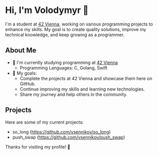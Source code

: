 # Hi, I'm Volodymyr 👋

I'm a student at [42 Vienna](https://www.42vienna.com), working on various programming projects to enhance my skills. My goal is to create quality solutions, improve my technical knowledge, and keep growing as a programmer.

## About Me

- 🌱 I'm currently studying programming at [42 Vienna](https://www.42vienna.com)
  - Programming Languages: C, Golang, Swift
- 🎯 My goals:
  - Complete the projects at 42 Vienna and showcase them here on GitHub.
  - Continue improving my skills and learning new technologies.
  - Share my journey and help others in the community.

## Projects

Here are some of my current projects:

- so_long (https://github.com/vsennikov/so_long)
- push_swap (https://github.com/vsennikov/push_swap)

Thanks for visiting my profile! 🙂
